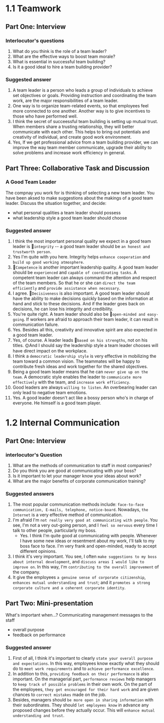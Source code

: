 # 1.1 Teamwork

## Part One: Interview
### Interlocutor's questions
1. What do you think is the role of a team leader?
2. What are the effective ways to boost team morale?
3. What is essential in successful team building?
4. Is it a good ideal to hire a team building provider?
### Suggested answer
1. A team leader is a person who leads a group of individuals to achieve set objectives or goals. Providing instruction and coordinating the team work, are the major responsibilities of a team leader.
2. One way is to organize team-related events, so that employees feel more connected to one another. Another way is to give incentives to those who have performed well.
3. I think the secret of succeessful team building is setting up mutual trust. When members share a trusting relationship, they will better communicate with each other. This helps to bring out potentials and creativity of individual, and create good work environment.
4. Yes, If we get professional advice from a team building provider, we can improve the way team member communicate, upgrade their ability to solve problems and increase work efficiency in general.


## Part Three: Collaborative Task and Discussion
### A Good Team Leader
The compnay you work for is thinking of selecting a new team leader. You have been aksed to make suggestions about the makings of a good team leader.
Discuss the situation together, and decide:
- what personal qualities a team leader should possess
- what leadership style a good team leader should choose

### Suggested answer
1. I think the most important personal quality we expect in a good team leader is 🎈`integrity` -- a good team leader should be `an honest and trustworth person`.
1. Yes I'm quite with you here. Integrity helps `enhance cooperation` and `build up good working atmosphere`.
1. 🎈`Competence` is another important leadership quality. A good team leader should be `experienced` and `capable of coordinating tasks`. A competent team leader can always command the attention and respect of the team members. So that he or she can `direct the team efficiently` and `provide assistance when necessary`.
1. I agree. 🎈`Decisiveness` is also important. A good team leader should have the ability to make decisions quickly based on the information at hand and stick to these decisions. And if the leader goes back on decisions, he can lose his integrity and credibility.
1. You're quite right. A team leader should also be 🎈`open-minded and easy-going`. If workers are afraid to approach their team leader, it can result in communication failure.
1. Yes. Besides all this, creativity and innovative spirit are also expected in a good team leader.
1. Yes, of course. A leader leads 🎈`based on his strengths`, not on his titles. 🌞And I should say the leadership style a team leader chooses will have direct impact on the workplace.
1. I think a `democratic leadership style` is very effective in mobilizing the team toward a common vision. The teammates will be happy to contribute fresh ideas and work together for the shared objectives.
1. Being a good team leader means that he can `never give up on the team`. A democratic style enables the leader to `communicate more effectively` with the team, and `increase work efficiency`.
1. Good leaders are always `willing to listen`. An overbearing leader can only lead to negative team emotions.
1. Yes. A good leader doesn't act like a bossy person who's in charge of everyone. He himself is a good team player.

# 1.2 Internal Communication
## Part One: Interview
### interlocutor's Question
1. What are the methods of communication to staff in most companies?
1. Do you think you are good at communicating with your boss?
1. Is it important to let your manager know your ideas about work?
1. What are the major benefits of corporate communication training?
### Suggested answers
1. The most popular communication methods include: `face-to-face communication, E-mails, telephone, notice-board`. Nowadays, `the Internet` is a very effective method of communication.
1. I'm afraid I'm `not really very good at communicating with people`. You see, I'm not a very out-going person, and I `feel so nervous` every time I talk to other people, particularly my boss. 
    - Yes. I think I'm quite good at communicating with people. Whenever I have some new ideas or resentment about my work, I'll talk to my boss face to face. I'm very frank and open-minded, ready to accept different opinions.
1. I think it's very important. You see, I often `make suggestions to my boss about internal development`, and `discuss areas I would like to improve on`. In this way, I'm `contributing to the overall improvement` of the company.
1. It give the employees `a genuine sense of corporate citizenship`, `enhances mutual understanding and trust`; and it `promotes a strong corporate culture and a coherent corporate identity`.

## Part Two: Mini-presentation
What's important when...?
Communicating management messages to the staff
- overall purpose
- feedback on performance

### Suggested answer
1. First of all, I think it's important to clearly `state your overall purpose and expectations`. In this way, employees know exactly what they should do to `meet work requirements` and to `achieve performance excellence`.
1. In addition to this, `providing feedback on their performance` is also important. On the managerial part, `performance reviews` help managers to `keep track of possible problems` in their own work. On the part of the employees, `they get encouraged for their hard work` and are given chances to `correct mistakes` made on the job.
1. Besides, managers should `be more open in sharing information` with their subordinates. They should `let employees know` in advance any proposed changes before they actually occur. This will `enhance mutual understanding and trust`.

